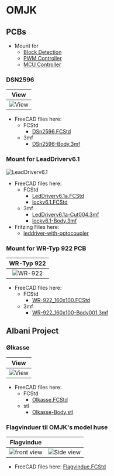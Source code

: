# OMJK 

## PCBs

* Mount for
  * [Block Detection](./Block_Detector/BlockDetector.md)
  * [PWM Controller](./PWM.md)
  * [MCU Controller](./Mcu.md)

### DSN2596

|View|
|:---:|
|![View](./DSN2596/Images/Skærmbillede%20fra%202024-03-05%2016-00-33.png)|

* FreeCAD files here:
  * FCStd
    * [DSn2596.FCStd](./DSN2596/DSn2596.FCStd)
  * 3mf
    * [DSn2596-Body.3mf](./DSN2596/DSn2596-Body.3mf)

### Mount for LeadDriverv6.1

![LeadDriverv6.1](./LeadDriverv6.1/Images/Skærmbillede%20fra%202024-01-04%2020-27-33.png)

* FreeCAD files here:
  * FCStd
    * [LedDriverv6.1a.FCStd](./LeadDriverv6.1/LedDriverv6.1a.FCStd)
    * [lockv6.1.FCStd](./LeadDriverv6.1/lockv6.1.FCStd)
  * 3mf
    * [LedDriverv6.1a-Cut004.3mf](./LeadDriverv6.1/LedDriverv6.1a-Cut004.3mf)
    * [lockv6.1-Body.3mf](./LeadDriverv6.1/lockv6.1-Body.3mf)
* Fritzing Files here:
  * [leddriver-with-optocoupler](https://github.com/sekt1953/Fritzing/blob/main/My_PCB/README.md#leddriver-with-optocoupler)

### Mount for WR-Typ 922 PCB

|WR-Typ 922|
|:---:|
|![WR-922](./Mount_WR-922/Images/Skærmbillede%20fra%202024-02-04%2011-22-15.png)|

* FreeCAD files here:
  * FCStd
    * [WR-922_160x100.FCStd](./Mount_WR-922/WR-922_160x100.FCStd)
  * 3mf
    * [WR-922_160x100-Body001.3mf](./Mount_WR-922/WR-922_160x100-Body001.3mf)

## Albani Project

### Ølkasse

|View|
|:---:|
|![View](./Olkasse/Images/Skærmbillede%20fra%202024-03-05%2015-57-17.png)|

* FreeCAD files here:
  * FCStd
    * [Olkasse.FCStd](./Olkasse/Olkasse.FCStd)
  * stl
    * [Olkasse-Body.stl](./Olkasse/Olkasse-Body.stl)

### Flagvinduer til OMJK's model huse

|Flagvindue||
|:---:|:---:|
|![front view](./Flagvindue/Images/Skærmbillede%20fra%202023-11-08%2015-09-18.png)|![Side view](./Flagvindue/Images/Skærmbillede%20fra%202023-11-08%2015-13-45.png)|

* FreeCAD files here: [Flagvindue.FCStd](./Flagvindue/Flagvindue.FCStd)


